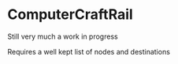 # ComputerCraftRail

Still very much a work in progress

Requires a well kept list of nodes and destinations
